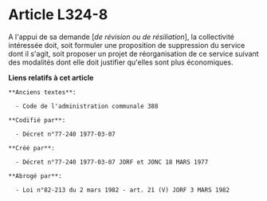 # Article L324-8

A l'appui de sa demande [*de révision ou de résiliation*], la collectivité intéressée doit, soit formuler une proposition de
suppression du service dont il s'agit, soit proposer un projet de réorganisation de ce service suivant des modalités dont
elle doit justifier qu'elles sont plus économiques.

**Liens relatifs à cet article**

	**Anciens textes**:

	  - Code de l'administration communale 388

	**Codifié par**:

	  - Décret n°77-240 1977-03-07

	**Créé par**:

	  - Décret n°77-240 1977-03-07 JORF et JONC 18 MARS 1977

	**Abrogé par**:

	  - Loi n°82-213 du 2 mars 1982 - art. 21 (V) JORF 3 MARS 1982
